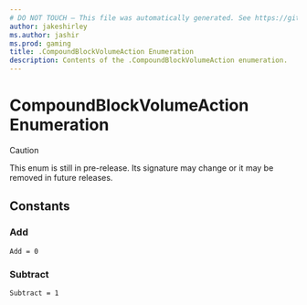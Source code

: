 ```yaml
---
# DO NOT TOUCH — This file was automatically generated. See https://github.com/mojang/minecraftapidocsgenerator to modify descriptions, examples, etc.
author: jakeshirley
ms.author: jashir
ms.prod: gaming
title: .CompoundBlockVolumeAction Enumeration
description: Contents of the .CompoundBlockVolumeAction enumeration.
---
```

# CompoundBlockVolumeAction Enumeration

> [!CAUTION]
> This enum is still in pre-release.  Its signature may change or it may be removed in future releases.

## Constants
### **Add**
`Add = 0`
### **Subtract**
`Subtract = 1`
